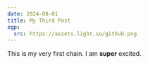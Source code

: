 ```yaml
---
date: 2024-08-01
title: My Third Post
ogp:
  src: https://assets.light.so/github.png
---
```


This is my very first chain. I am **super** excited.
